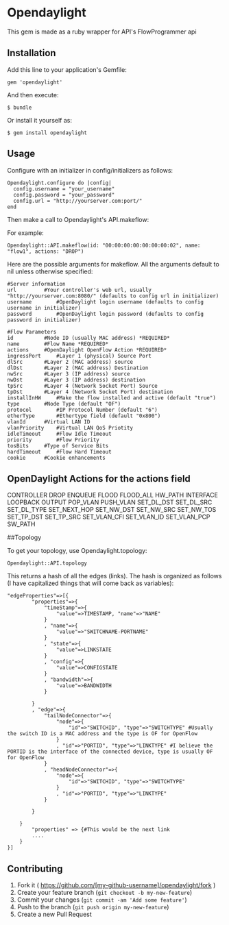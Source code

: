 # Opendaylight

This gem is made as a ruby wrapper for API's FlowProgrammer api

## Installation

Add this line to your application's Gemfile:

    gem 'opendaylight'

And then execute:

    $ bundle

Or install it yourself as:

    $ gem install opendaylight

## Usage

Configure with an initializer in config/initializers as follows:

    Opendaylight.configure do |config|
      config.username = "your_username"
      config.password = "your_password"
      config.url = "http://yourserver.com:port/"
    end

Then make a call to Opendaylight's API.makeflow:

For example:

    Opendaylight::API.makeflow(id: "00:00:00:00:00:00:00:02", name: "flow1", actions: "DROP")

Here are the possible arguments for makeflow. All the arguments default to nil unless otherwise specified:

    #Server information
    url			#Your controller's web url, usually "http://yourserver.com:8080/" (defaults to config url in initializer)
    username		#OpenDaylight login username (defaults to config username in initializer)
    password		#OpenDaylight login password (defaults to config password in initializer)

    #Flow Parameters
    id			#Node ID (usually MAC address) *REQUIRED*
    name		#Flow Name *REQUIRED*
    actions		#OpenDaylight OpenFlow Action *REQUIRED*
    ingressPort		#Layer 1 (physical) Source Port
    dlSrc		#Layer 2 (MAC address) source
    dlDst		#Layer 2 (MAC address) Destination
    nwSrc		#Layer 3 (IP address) source
    nwDst		#Layer 3 (IP address) destination
    tpSrc		#Layer 4 (Network Socket Port) Source
    tpDst		#Layer 4 (Network Socket Port) destination
    installInHW		#Make the flow installed and active (default "true")
    type		#Node Type (default "OF")
    protocol		#IP Protocol Number (default "6")
    etherType		#Ethertype field (default "0x800")
    vlanId		#Virtual LAN ID
    vlanPriority	#Virtual LAN QoS Priotity
    idleTimeout		#Flow Idle Timeout
    priority		#Flow Priority
    tosBits		#Type of Service Bits
    hardTimeout		#Flow Hard Timeout
    cookie		#Cookie enhancements


## OpenDaylight Actions for the actions field
CONTROLLER
DROP
ENQUEUE
FLOOD
FLOOD_ALL
HW_PATH
INTERFACE
LOOPBACK
OUTPUT
POP_VLAN
PUSH_VLAN
SET_DL_DST
SET_DL_SRC
SET_DL_TYPE
SET_NEXT_HOP
SET_NW_DST
SET_NW_SRC
SET_NW_TOS
SET_TP_DST
SET_TP_SRC
SET_VLAN_CFI
SET_VLAN_ID
SET_VLAN_PCP
SW_PATH

##Topology

To get your topology, use Opendaylight.topology:

    Opendaylight::API.topology

This returns a hash of all the edges (links). The hash is organized as follows (I have capitalized things that will come back as variables):

    "edgeProperties"=>[{
            "properties"=>{
                "timeStamp"=>{
                    "value"=>TIMESTAMP, "name"=>"NAME"
                }
                , "name"=>{
                    "value"=>"SWITCHNAME-PORTNAME"
                }
                , "state"=>{
                    "value"=>LINKSTATE
                }
                , "config"=>{
                    "value"=>CONFIGSTATE
                }
                , "bandwidth"=>{
                    "value"=>BANDWIDTH
                }

            }
            , "edge"=>{
                "tailNodeConnector"=>{
                    "node"=>{
                        "id"=>"SWITCHID", "type"=>"SWITCHTYPE" #Usually the switch ID is a MAC address and the type is OF for OpenFlow
                    }
                    , "id"=>"PORTID", "type"=>"LINKTYPE" #I believe the PORTID is the interface of the connected device, type is usually OF for OpenFlow
                }
                , "headNodeConnector"=>{
                    "node"=>{
                        "id"=>"SWITCHID", "type"=>"SWITCHTYPE"
                    }
                    , "id"=>"PORTID", "type"=>"LINKTYPE"
                }

            }

        }
            "properties" => {#This would be the next link
            ....
        }
    }]

## Contributing

1. Fork it ( https://github.com/[my-github-username]/opendaylight/fork )
2. Create your feature branch (`git checkout -b my-new-feature`)
3. Commit your changes (`git commit -am 'Add some feature'`)
4. Push to the branch (`git push origin my-new-feature`)
5. Create a new Pull Request
